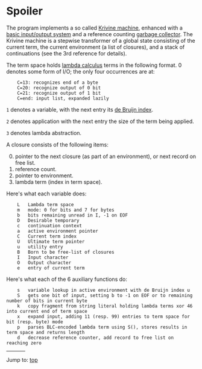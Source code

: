 # Spoiler

The program implements a so called [Krivine
machine](https://en.wikipedia.org/wiki/Krivine_machine), enhanced with a [basic
input/output system](https://en.wikipedia.org/wiki/BIOS) and a reference
counting [garbage collector](https://en.wikipedia.org/wiki/Waste_collector). The
Krivine machine is a stepwise transformer of a global state consisting of the
current term, the current environment (a list of closures), and a stack of
continuations (see the 3rd reference for details).

The term space holds [lambda
calculus](https://en.wikipedia.org/wiki/Lambda_calculus) terms in the following
format. 0 denotes some form of I/O; the only four occurrences are at:

```
    C=13: recognizes end of a byte
    C=20: recognize output of 0 bit
    C=21: recognize output of 1 bit
    C=end: input list, expanded lazily
```

`1` denotes a variable, with the next entry its [de Bruijn
index](https://en.wikipedia.org/wiki/De_Bruijn_index).

`2` denotes application with the next entry the size of the term being applied.

`3` denotes lambda abstraction.


A closure consists of the following items:

0. pointer to the next closure (as part of an environment), or next record on
free list.
1. reference count.
2. pointer to environment.
3. lambda term (index in term space).

Here's what each variable does:

```
    L	Lambda term space
    m	mode: 0 for bits and 7 for bytes
    b	bits remaining unread in I, -1 on EOF
    D	Desirable temporary
    c	continuation context
    a	active environment pointer
    C	Current term index
    U	Ultimate term pointer
    u	utility entry
    B	Born to be free-list of closures
    I	Input character
    O	Output character
    e	entry of current term
```

Here's what each of the 6 auxiliary functions do:

```
    s	variable lookup in active environment with de Bruijn index u
    S	gets one bit of input, setting b to -1 on EOF or to remaining number of bits in current byte
    k	copy fragment from string literal holding lambda terms xor 46 into current end of term space
    x	expand input, adding 11 (resp. 99) entries to term space for bit (resp. byte) mode
    p	parses BLC-encoded lambda term using S(), stores results in term space and returns length
    d	decrease reference counter, add record to free list on reaching zero
```


<hr style="width:10%;text-align:left;margin-left:0">

Jump to: [top](#)


<!--

    Copyright © 1984-2024 by Landon Curt Noll. All Rights Reserved.

    You are free to share and adapt this file under the terms of this license:

        Creative Commons Attribution-ShareAlike 4.0 International (CC BY-SA 4.0)

    For more information, see:

        https://creativecommons.org/licenses/by-sa/4.0/

-->
